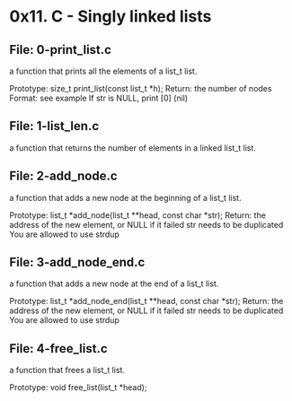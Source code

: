 # 0x11. C - Singly linked lists

## File: 0-print_list.c
a function that prints all the elements of a list_t list.

Prototype: size_t print_list(const list_t *h);
Return: the number of nodes
Format: see example
If str is NULL, print [0] (nil)

## File: 1-list_len.c
 a function that returns the number of elements in a linked list_t list.

## File: 2-add_node.c
a function that adds a new node at the beginning of a list_t list.

Prototype: list_t *add_node(list_t **head, const char *str);
Return: the address of the new element, or NULL if it failed
str needs to be duplicated
You are allowed to use strdup

## File: 3-add_node_end.c
a function that adds a new node at the end of a list_t list.

Prototype: list_t *add_node_end(list_t **head, const char *str);
Return: the address of the new element, or NULL if it failed
str needs to be duplicated
You are allowed to use strdup

## File: 4-free_list.c
a function that frees a list_t list.

Prototype: void free_list(list_t *head);
